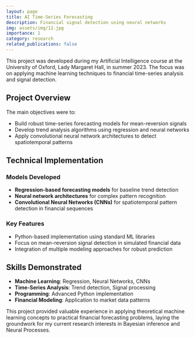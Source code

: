 ```yaml
---
layout: page
title: AI Time-Series Forecasting
description: Financial signal detection using neural networks
img: assets/img/12.jpg
importance: 1
category: research
related_publications: false
---
```


This project was developed during my Artificial Intelligence course at the University of Oxford, Lady Margaret Hall, in summer 2023. The focus was on applying machine learning techniques to financial time-series analysis and signal detection.

## Project Overview

The main objectives were to:

- Build robust time-series forecasting models for mean-reversion signals
- Develop trend analysis algorithms using regression and neural networks
- Apply convolutional neural network architectures to detect spatiotemporal patterns

## Technical Implementation

### Models Developed

- **Regression-based forecasting models** for baseline trend detection
- **Neural network architectures** for complex pattern recognition
- **Convolutional Neural Networks (CNNs)** for spatiotemporal pattern detection in financial sequences

### Key Features

- Python-based implementation using standard ML libraries
- Focus on mean-reversion signal detection in simulated financial data
- Integration of multiple modeling approaches for robust prediction

## Skills Demonstrated

- **Machine Learning**: Regression, Neural Networks, CNNs
- **Time-Series Analysis**: Trend detection, Signal processing
- **Programming**: Advanced Python implementation
- **Financial Modeling**: Application to market data patterns

This project provided valuable experience in applying theoretical machine learning concepts to practical financial forecasting problems, laying the groundwork for my current research interests in Bayesian inference and Neural Processes.
